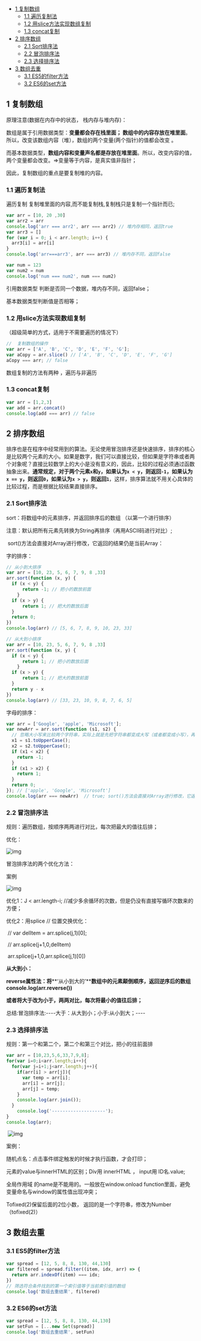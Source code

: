 

- [1 复制数组](#1-复制数组)
  - [1.1 遍历复制法](#11-遍历复制法)
  - [1.2 用slice方法实现数组复制](#12-用slice方法实现数组复制)
  - [1.3 concat复制](#13-concat复制)
- [2 排序数组](#2-排序数组)
  - [2.1 Sort排序法](#21-sort排序法)
  - [2.2 冒泡排序法](#22-冒泡排序法)
  - [2.3 选择排序法](#23-选择排序法)
- [3 数组去重](#3-数组去重)
  - [3.1 ES5的filter方法](#31-es5的filter方法)
  - [3.2 ES6的set方法](#32-es6的set方法)

## 1 复制数组

原理注意(数据在内存中的状态， 栈内存与堆内存)：

数组是属于引用数据类型：**变量都会存在栈里面； 数组中的内容存放在堆里面**。所以，改变该数组内容（堆），数组的两个变量(两个指针)的值都会改变 。

而基本数据类型，**数组内容和变量声名都是存放在堆里面**。所以，改变内容的值，两个变量都会改变。=>变量等于内容，是真实值非指针；

 因此，复制数组的重点是要复制堆的内容。



### 1.1 遍历复制法

 遍历复制   复制堆里面的内容,而不能复制栈,复制栈只是复制一个指针而已;

```js
var arr = [10, 20 ,30]
var arr2 = arr
console.log('arr === arr2', arr === arr2) // 堆内存相同，返回true
var arr3 = []
for (var i = 0; i < arr.length; i++) {
  arr3[i] = arr[i]
}
console.log('arr===arr3', arr === arr3) // 堆内存不同，返回false

var num = 123
var num2 = num
console.log('num === num2', num === num2)
```

引用数据类型 判断是否同一个数据，堆内存不同，返回false；

基本数据类型判断值是否相等；



### 1.2 用slice方法实现数组复制

（超级简单的方式，适用于不需要遍历的情况下）

```js
//  复制数组的操作
var arr = ['A', 'B', 'C', 'D', 'E', 'F', 'G'];
var aCopy = arr.slice() // ['A', 'B', 'C', 'D', 'E', 'F', 'G']
aCopy === arr; // false
```



数组复制的方法有两种 ，遍历与非遍历

### 1.3 concat复制

```js
var arr = [1,2,3]
var add = arr.concat()
console.log(add === arr) // false
```





## 2 排序数组

排序也是在程序中经常用到的算法。无论使用冒泡排序还是快速排序，排序的核心是比较两个元素的大小。如果是数字，我们可以直接比较，但如果是字符串或者两个对象呢？直接比较数学上的大小是没有意义的，因此，比较的过程必须通过函数抽象出来。**通常规定，对于两个元素`x`和`y`，如果认为`x < y`，则返回`-1`，如果认为`x == y`，则返回`0`，如果认为`x > y`，则返回`1`**，这样，排序算法就不用关心具体的比较过程，而是根据比较结果直接排序。

### 2.1 Sort排序法

sort：将数组中的元素排序，并返回排序后的数组  （以第一个进行排序）

注意：默认把所有元素先转换为String再排序（再用ASCII码进行对比）;

​           sort()方法会直接对Array进行修改，它返回的结果仍是当前Array：

字的排序：

```js
// 从小到大排序
var arr = [10, 23, 5, 6, 7, 9, 8 ,33]
arr.sort(function (x, y) {
  if (x < y) {
      return -1; // 把小的数放前面
    }
  if (x > y) {
      return 1; // 把大的数放后面
  }
  return 0;
})
console.log(arr) // [5, 6, 7, 8, 9, 10, 23, 33]

// 从大到小排序
var arr = [10, 23, 5, 6, 7, 9, 8 ,33]
arr.sort(function (x, y) {
  if (x < y) {
      return 1; // 把小的数放后面
    }
  if (x > y) {
      return 1; // 把大的数放前面
  }
  return y - x
})
console.log(arr) // [33, 23, 10, 9, 8, 7, 6, 5]
```

字母的排序：

```js
var arr = ['Google', 'apple', 'Microsoft'];
var newArr = arr.sort(function (s1, s2) {
  // 忽略大小写来比较两个字符串，实际上就是先把字符串都变成大写（或者都变成小写），再比较
  x1 = s1.toUpperCase();
  x2 = s2.toUpperCase();
  if (x1 < x2) {
    return -1;
  }
  if (x1 > x2) {
    return 1;
  }
  return 0;
}); // ['apple', 'Google', 'Microsoft']
console.log(arr === newArr)  // true; sort()方法会直接对Array进行修改，它返回的结果仍是当前Array：
```



 

### 2.2 冒泡排序法

规则：遍历数组，按顺序两两进行对比，每次把最大的值往后排；

优化：

![img](file:///C:\Users\freshjn\AppData\Local\Temp\ksohtml\wps7162.tmp.jpg) 

冒泡排序法的两个优化方法：

案例

![img](file:///C:\Users\freshjn\AppData\Local\Temp\ksohtml\wps7163.tmp.jpg) 

 

优化1：J < arr.length-i;  //减少多余循环的次数，但是仍没有直接写循环次数来的方便；

优化2：用splice   // 位置交换优化：

​		// var delItem = arr.splice(j,1)[0];

​		// arr.splice(j+1,0,delItem)

​		arr.splice(j+1,0,arr.splice(j,1)[0])

 

 

**从大到小：**

**reverse属性法：将****‘从小到大的’****数组中的元素颠倒顺序，返回逆序后的数组** **console.log(arr.reverse())**

**或者将大于改为小于，两两对比，每次将最小的值往后排；**

总结:冒泡排序法:----大于：从大到小；小于:从小到大；----

 

 

### 2.3 选择排序法

规则：第一个和第二个，第二个和第三个对比，把小的往前面排

```js
var arr = [10,23,5,6,33,7,9,8];
for(var i=0;i<arr.length;i++){
  for(var j=i+1;j<arr.length;j++){
    if(arr[i] > arr[j]){
      var temp = arr[i];
      arr[i] = arr[j];
      arr[j] = temp;
    }
    console.log(arr.join());
  }
	console.log('--------------------');
}
console.log(arr);
```

 

​	![img](file:///C:\Users\freshjn\AppData\Local\Temp\ksohtml\wps7174.tmp.jpg)

 

案例：

随机点名：点击事件绑定触发的时候才执行函数，才会打印；

元素的value与innerHTML的区别；Div用 innerHTML ， input用 ID名.value;

全局作用域  的name是不能用的。一般放在window.onload function里面，避免变量命名与window的属性值出现冲突；

Tofixed(2)保留后面的2位小数， 返回的是一个字符串，修改为Number（tofixed(2)）



## 3 数组去重

### 3.1 ES5的filter方法

```js
var spread = [12, 5, 8, 8, 130, 44,130]
var filtered = spread.filter((item, idx, arr) => {
  return arr.indexOf(item) === idx;
})
// 筛选符合条件找到的第一个索引值等于当前索引值的数组
console.log('数组去重结果', filtered)
```



### 3.2 ES6的set方法

```js
var spread = [12, 5, 8, 8, 130, 44,130]
var setFun = [...new Set(spread)]
console.log('数组去重结果', setFun)
```

